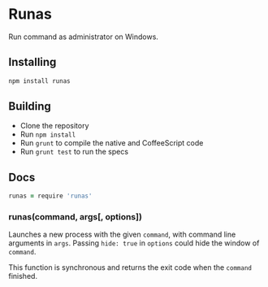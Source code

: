 # Runas

Run command as administrator on Windows.

## Installing

```sh
npm install runas
```

## Building
  * Clone the repository
  * Run `npm install`
  * Run `grunt` to compile the native and CoffeeScript code
  * Run `grunt test` to run the specs

## Docs

```coffeescript
runas = require 'runas'
```

### runas(command, args[, options])

Launches a new process with the given `command`, with command line arguments in
`args`. Passing `hide: true` in `options` could hide the window of `command`.

This function is synchronous and returns the exit code when the `command`
finished.
